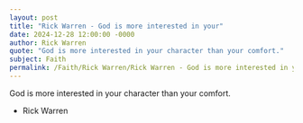 ```yaml
---
layout: post
title: "Rick Warren - God is more interested in your"
date: 2024-12-28 12:00:00 -0000
author: Rick Warren
quote: "God is more interested in your character than your comfort."
subject: Faith
permalink: /Faith/Rick Warren/Rick Warren - God is more interested in your
---
```


God is more interested in your character than your comfort.

- Rick Warren
